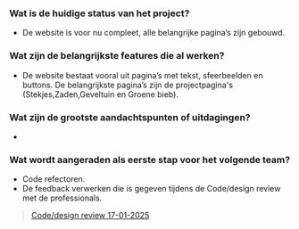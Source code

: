 ### Wat is de huidige status van het project?
- De website is voor nu compleet, alle belangrijke pagina’s zijn gebouwd.

### Wat zijn de belangrijkste features die al werken?
- De website bestaat vooral uit pagina’s met tekst, sfeerbeelden en buttons. De belangrijkste pagina’s zijn de projectpagina's (Stekjes,Zaden,Geveltuin en Groene bieb). 
  
### Wat zijn de grootste aandachtspunten of uitdagingen?
- 

### Wat wordt aangeraden als eerste stap voor het volgende team?

- Code refectoren.
- De feedback verwerken die is gegeven tijdens de Code/design review met de professionals.
> [Code/design review 17-01-2025](https://github.com/fdnd-agency/buurtcampus-oost/issues/331#issuecomment-2598302431)
